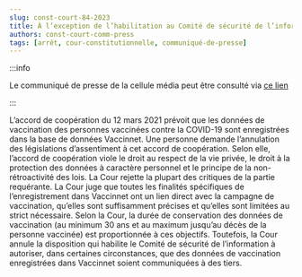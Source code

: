```yaml
---   
slug: const-court-84-2023
title: À l’exception de l’habilitation au Comité de sécurité de l’information d’autoriser la communication de données à des tiers, la législation sur le traitement des données de vaccination contre la COVID-19 est constitutionnelle
authors: const-court-comm-press
tags: [arrêt, cour-constitutionnelle, communiqué-de-presse]
---
```


:::info

Le communiqué de presse de la cellule média peut être consulté via [ce lien](https://www.const-court.be/public/f/2023/2023-084f-info.pdf) 

:::

L’accord de coopération du 12 mars 2021 prévoit que les données de vaccination des personnes vaccinées contre la COVID-19 sont enregistrées dans la base de données Vaccinnet. Une personne demande l’annulation des législations d’assentiment à cet accord de coopération. Selon elle, l’accord de coopération viole le droit au respect de la vie privée, le droit à la protection des données à caractère personnel et le principe de la non-rétroactivité des lois.La Cour rejette la plupart des critiques de la partie requérante. La Cour juge que toutes les finalités spécifiques de l’enregistrement dans Vaccinnet ont un lien direct avec la campagne de vaccination, qu’elles sont suffisamment précises et qu’elles sont limitées au strict nécessaire. Selon la Cour, la durée de conservation des données de vaccination (au minimum 30 ans et au maximum jusqu’au décès de la personne vaccinée) est proportionnée à ces objectifs. Toutefois, la Cour annule la disposition qui habilite le Comité de sécurité de l’information à autoriser, dans certaines circonstances, que des données de vaccination enregistrées dans Vaccinnet soient communiquées à des tiers.
